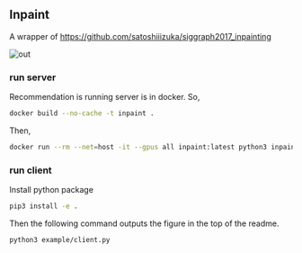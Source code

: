 ## Inpaint
A wrapper of https://github.com/satoshiiizuka/siggraph2017_inpainting

![out](https://user-images.githubusercontent.com/38597814/190915439-60dd0706-9555-47ba-a06a-1dd3b13a9703.png)

### run server
Recommendation is running server is in docker. So, 
```bash
docker build --no-cache -t inpaint .
```
Then,
```bash
docker run --rm --net=host -it --gpus all inpaint:latest python3 inpaint/example/server.py
```
### run client
Install python package
```bash
pip3 install -e .
```
Then the following command outputs the figure in the top of the readme.
```bash
python3 example/client.py
```
